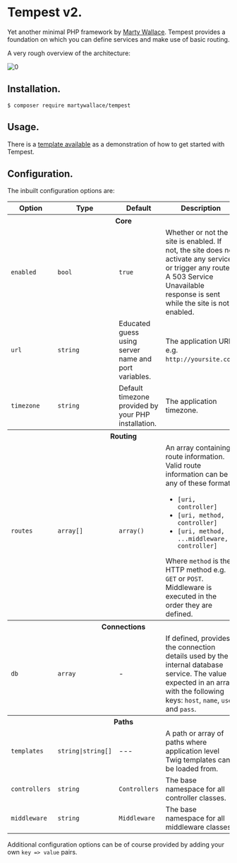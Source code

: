 # Tempest v2.

Yet another minimal PHP framework by [Marty Wallace](http://martywallace.com). Tempest provides a foundation on which you can define services and make use of basic routing.

A very rough overview of the architecture:

![0](http://i.imgur.com/hGOIaWk.png)

## Installation.

	$ composer require martywallace/tempest

## Usage.

There is a [template available](https://github.com/MartyWallace/tempest-template) as a demonstration of how to get started with Tempest.

## Configuration.

The inbuilt configuration options are:

<table>
	<thead>
		<tr>
			<th>Option</th>
			<th>Type</th>
			<th>Default</th>
			<th>Description</th>
		</tr>
	</thead>
	<tbody>
		<tr>
			<th colspan="4">Core</th>
		</tr>
		<tr>
			<td><code>enabled</code></td>
			<td><code>bool</code></td>
			<td><code>true</code></td>
			<td>Whether or not the site is enabled. If not, the site does not activate any services or trigger any routes. A 503 Service Unavailable response is sent while the site is not enabled.</td>
		</tr>
		<tr>
			<td><code>url</code></td>
			<td><code>string</code></td>
			<td>Educated guess using server name and port variables.</td>
			<td>The application URL e.g. <code>http://yoursite.com</code>.</td>
		</tr>
		<tr>
			<td><code>timezone</code></td>
			<td><code>string</code></td>
			<td>Default timezone provided by your PHP installation.</td>
			<td>The application timezone.</td>
		</tr>
		<tr>
			<th colspan="4">Routing</th>
		</tr>
		<tr>
			<td><code>routes</code></td>
			<td><code>array[]</code></td>
			<td><code>array()</code></td>
			<td>
				An array containing route information. Valid route information can be in any of these formats:
				<ul>
					<li><code>[uri, controller]</code></li>
					<li><code>[uri, method, controller]</code></li>
					<li><code>[uri, method, ...middleware, controller]</code></li>
				</ul>
				Where <code>method</code> is the HTTP method e.g. <code>GET</code> or <code>POST</code>. Middleware is executed in the order they are defined.
			</td>
		</tr>
		<tr>
			<th colspan="4">Connections</th>
		</tr>
		<tr>
			<td><code>db</code></td>
			<td><code>array</code></td>
			<td>-</td>
			<td>If defined, provides the connection details used by the internal database service. The value expected in an array with the following keys: <code>host</code>, <code>name</code>, <code>user</code> and <code>pass</code>.</td>
		</tr>
		<tr>
			<th colspan="4">Paths</th>
		</tr>
		<tr>
			<td><code>templates</code></td>
			<td><code>string|string[]</code></td>
			<td>---</td>
			<td>A path or array of paths where application level Twig templates can be loaded from.</td>
		</tr>
		<tr>
			<td><code>controllers</code></td>
			<td><code>string</code></td>
			<td><code>Controllers</code></td>
			<td>The base namespace for all controller classes.</td>
		</tr>
		<tr>
			<td><code>middleware</code></td>
			<td><code>string</code></td>
			<td><code>Middleware</code></td>
			<td>The base namespace for all middleware classes.</td>
		</tr>
	</tbody>
</table>

Additional configuration options can be of course provided by adding your own `key => value` pairs.